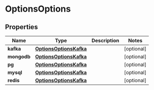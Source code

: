 

# OptionsOptions


## Properties

| Name | Type | Description | Notes |
|------------ | ------------- | ------------- | -------------|
|**kafka** | [**OptionsOptionsKafka**](OptionsOptionsKafka.md) |  |  [optional] |
|**mongodb** | [**OptionsOptionsKafka**](OptionsOptionsKafka.md) |  |  [optional] |
|**pg** | [**OptionsOptionsKafka**](OptionsOptionsKafka.md) |  |  [optional] |
|**mysql** | [**OptionsOptionsKafka**](OptionsOptionsKafka.md) |  |  [optional] |
|**redis** | [**OptionsOptionsKafka**](OptionsOptionsKafka.md) |  |  [optional] |



